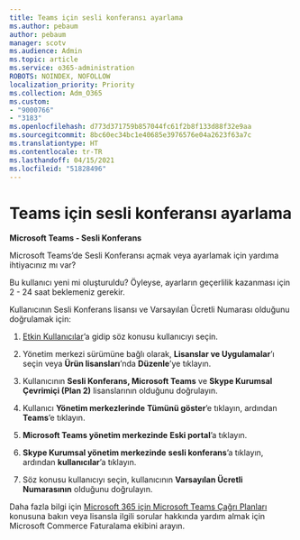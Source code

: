```yaml
---
title: Teams için sesli konferansı ayarlama
ms.author: pebaum
author: pebaum
manager: scotv
ms.audience: Admin
ms.topic: article
ms.service: o365-administration
ROBOTS: NOINDEX, NOFOLLOW
localization_priority: Priority
ms.collection: Adm_O365
ms.custom:
- "9000766"
- "3183"
ms.openlocfilehash: d773d371759b857044fc61f2b8f133d88f32e9aa
ms.sourcegitcommit: 8bc60ec34bc1e40685e3976576e04a2623f63a7c
ms.translationtype: HT
ms.contentlocale: tr-TR
ms.lasthandoff: 04/15/2021
ms.locfileid: "51828496"
---
```

# <a name="setup-audio-conferencing-for-teams"></a>Teams için sesli konferansı ayarlama

**Microsoft Teams - Sesli Konferans**

Microsoft Teams’de Sesli Konferansı açmak veya ayarlamak için yardıma ihtiyacınız mı var?

Bu kullanıcı yeni mi oluşturuldu?  Öyleyse, ayarların geçerlilik kazanması için 2 - 24 saat beklemeniz gerekir.

Kullanıcının Sesli Konferans lisansı ve Varsayılan Ücretli Numarası olduğunu doğrulamak için:

1. [Etkin Kullanıcılar](https://admin.microsoft.com/Adminportal/Home?source=applauncher#/users)’a gidip söz konusu kullanıcıyı seçin.

2. Yönetim merkezi sürümüne bağlı olarak, **Lisanslar ve Uygulamalar**’ı seçin veya **Ürün lisansları**’nda **Düzenle**’ye tıklayın.

3. Kullanıcının **Sesli Konferans, Microsoft Teams** ve **Skype Kurumsal Çevrimiçi (Plan 2)** lisanslarının olduğunu doğrulayın.

4. Kullanıcı **Yönetim merkezlerinde** **Tümünü göster**’e tıklayın, ardından **Teams**’e tıklayın.

5. **Microsoft Teams yönetim merkezinde** **Eski portal**’a tıklayın.

6. **Skype Kurumsal yönetim merkezinde** **sesli konferans**’a tıklayın, ardından **kullanıcılar**’a tıklayın.

7. Söz konusu kullanıcıyı seçin, kullanıcının **Varsayılan Ücretli Numarasının** olduğunu doğrulayın.

Daha fazla bilgi için [Microsoft 365 için Microsoft Teams Çağrı Planları](https://docs.microsoft.com/microsoftteams/calling-plans-for-office-365) konusuna bakın veya lisansla ilgili sorular hakkında yardım almak için Microsoft Commerce Faturalama ekibini arayın.